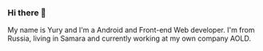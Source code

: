 ### Hi there 👋


My name is Yury and I'm a Android and Front-end Web developer. I'm from Russia, living in Samara and currently working at my own company AOLD.


<!--
**redhead1999/redhead1999** is a ✨ _special_ ✨ repository because its `README.md` (this file) appears on your GitHub profile.

Here are some ideas to get you started:

- 🔭 My name is Yury and I'm a Android and Front-end Web developer. I'm from Russia, living in Samara and currently working at my own company AOLD.
- 🌱 I’m currently learning ...
- 👯 I’m looking to collaborate on ...
- 🤔 I’m looking for help with ...
- 💬 Ask me about ...
- 📫 How to reach me: ...
- 😄 Pronouns: ...
- ⚡ Fun fact: ...
-->
